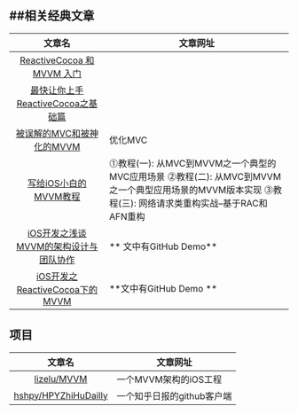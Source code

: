 
##相关经典文章
--------------------------------------------------------------
|           文章名              |               文章网址      |                
|:------------------------------:|------------------------|    
|[ReactiveCocoa 和 MVVM 入门](http://yulingtianxia.com/blog/2015/05/21/ReactiveCocoa-and-MVVM-an-Introduction/)     | |
|[最快让你上手ReactiveCocoa之基础篇](http://www.jianshu.com/p/87ef6720a096)|
|[被误解的MVC和被神化的MVVM](http://t.cn/RUMzTgk)|优化MVC
|[写给iOS小白的MVVM教程](http://www.ios122.com/2015/10/mvvm_start/)|⓵教程(一): 从MVC到MVVM之一个典型的MVC应用场景 ⓶教程(二): 从MVC到MVVM之一个典型应用场景的MVVM版本实现 ⓷教程(三): 网络请求类重构实战–基于RAC和AFN重构
|[iOS开发之浅谈MVVM的架构设计与团队协作](http://www.cnblogs.com/ludashi/p/4211556.html)|** 文中有GitHub Demo** 
|[iOS开发之ReactiveCocoa下的MVVM](http://www.cnblogs.com/ludashi/p/4925042.html)|**文中有GitHub Demo **




## 项目
|           文章名              |               文章网址      |                
|:------------------------------:|------------------------|  
|[lizelu/MVVM](https://github.com/lizelu/MVVM)|一个MVVM架构的iOS工程
|[hshpy/HPYZhiHuDailly](https://github.com/hshpy/HPYZhiHuDailly)|一个知乎日报的github客户端|